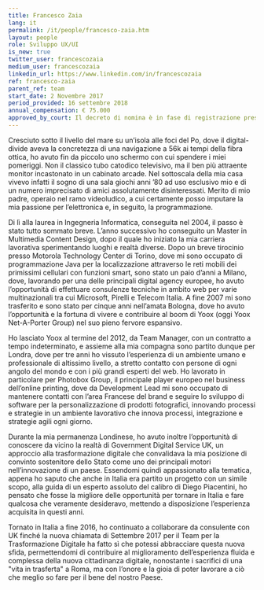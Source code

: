 ```yaml
---
title: Francesco Zaia
lang: it
permalink: /it/people/francesco-zaia.htm
layout: people
role: Sviluppo UX/UI
is_new: true
twitter_user: francescozaia
medium_user: francescozaia
linkedin_url: https://www.linkedin.com/in/francescozaia
ref: francesco-zaia
parent_ref: team
start_date: 2 Novembre 2017
period_provided: 16 settembre 2018
annual_compensation: € 75.000
approved_by_court: Il decreto di nomina è in fase di registrazione presso la Corte dei Conti.
---
```

Cresciuto sotto il livello del mare su un’isola alle foci del Po, dove il digital-divide aveva la concretezza di una navigazione a 56k ai tempi della fibra ottica, ho avuto fin da piccolo uno schermo con cui spendere i miei pomeriggi. Non il classico tubo catodico televisivo, ma il ben più attraente monitor incastonato in un cabinato arcade. Nel sottoscala della mia casa vivevo infatti il sogno di una sala giochi anni ’80 ad uso esclusivo mio e di un numero imprecisato di amici assolutamente disinteressati. Merito di mio padre, operaio nel ramo videoludico, a cui certamente posso imputare la mia passione per l’elettronica e, in seguito, la programmazione.

Di lì alla laurea in Ingegneria Informatica, conseguita nel 2004, il passo è stato tutto sommato breve. L’anno successivo ho conseguito un Master in Multimedia Content Design, dopo il quale ho iniziato la mia carriera lavorativa sperimentando luoghi e realtà diverse. Dopo un breve tirocinio presso Motorola Technology Center di Torino, dove mi sono occupato di programmazione Java per la localizzazione attraverso le reti mobili dei primissimi cellulari con funzioni smart, sono stato un paio d’anni a Milano, dove, lavorando per una delle principali digital agency europee, ho avuto l’opportunità di effettuare consulenze tecniche in ambito web per varie multinazionali tra cui Microsoft, Pirelli e Telecom Italia. A fine 2007 mi sono trasferito e sono stato per cinque anni nell’amata Bologna, dove ho avuto l’opportunità e la fortuna di vivere e contribuire al boom di Yoox (oggi Yoox Net-A-Porter Group) nel suo pieno fervore espansivo.

Ho lasciato Yoox al termine del 2012, da Team Manager, con un contratto a tempo indeterminato, e assieme alla mia compagna sono partito dunque per Londra, dove per tre anni ho vissuto l’esperienza di un ambiente umano e professionale di altissimo livello, a stretto contatto con persone di ogni angolo del mondo e con i più grandi esperti del web. Ho lavorato in particolare per Photobox Group, il principale player europeo nel business dell’online printing, dove da Development Lead mi sono occupato di mantenere contatti con l’area Francese del brand e seguire lo sviluppo di software per la personalizzazione di prodotti fotografici, innovando processi e strategie in un ambiente lavorativo che innova processi, integrazione e strategie agili ogni giorno.

Durante la mia permanenza Londinese, ho avuto inoltre l’opportunità di conoscere da vicino la realtà di Government Digital Service UK, un approccio alla trasformazione digitale che convalidava la mia posizione di convinto sostenitore dello Stato come uno dei principali motori nell’innovazione di un paese. Essendomi quindi appassionato alla tematica, appena ho saputo che anche in Italia era partito un progetto con un simile scopo, alla guida di un esperto assoluto del calibro di Diego Piacentini, ho pensato che fosse la migliore delle opportunità per tornare in Italia  e fare qualcosa che veramente desideravo, mettendo a disposizione l’esperienza acquisita in questi anni.

Tornato in Italia a fine 2016, ho continuato a collaborare da consulente con UK finché la nuova chiamata di Settembre 2017 per il Team per la Trasformazione Digitale ha fatto sì che potessi abbracciare questa nuova sfida, permettendomi di contribuire al miglioramento dell’esperienza fluida e complessa della nuova cittadinanza digitale, nonostante i sacrifici di una "vita in trasferta" a Roma, ma con l’onore e la gioia di poter lavorare a ciò che meglio so fare per il bene del nostro Paese.
